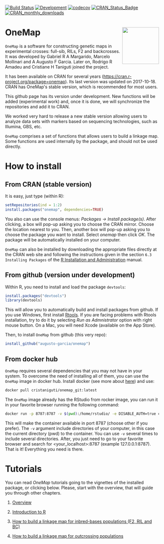 [![Build Status](https://travis-ci.org/Cristianetaniguti/onemap.svg?branch=master)](https://travis-ci.org/Cristianetaniguti/onemap) 
[![Development](https://img.shields.io/badge/development-active-blue.svg)](https://img.shields.io/badge/development-active-blue.svg)
[![codecov](https://codecov.io/github/Cristianetaniguti/onemap/branch/master/graphs/badge.svg)](https://codecov.io/github/Cristianetaniguti/onemap)
[![CRAN_Status_Badge](http://www.r-pkg.org/badges/version/onemap)](https://cran.r-project.org/package=onemap)
[![CRAN_monthly_downloads](https://cranlogs.r-pkg.org/badges/onemap)](https://cranlogs.r-pkg.org/badges/onemap)

# OneMap <img src="https://user-images.githubusercontent.com/7572527/119237022-0b19a400-bb11-11eb-9d45-228a59f22a1a.png" align="right" width="120"/>

`OneMap` is a software for constructing genetic maps in experimental
crosses: full-sib, RILs, F2 and backcrosses. It was developed by
Gabriel R A Margarido, Marcelo Mollinari and A Augusto F Garcia. Later on, Rodrigo R Amadeu and Cristiane H Taniguti joined the project.

It has been available on CRAN for several years
(https://cran.r-project.org/package=onemap). Its last version was
updated on 2017-10-18. CRAN has OneMap's stable version, which is
recommended for most users.

This github page has its version under development. New functions will
be added (experimental work) and, once it is done, we will synchronize
the repositories and add it to CRAN.

We worked very hard to release a new stable version allowing users to
analyze data sets with markers based on sequencing technologies, such
as Illumina, GBS, etc.

`OneMap` comprises a set of functions that allows users to build a
linkage map. Some functions are used internally by the package, and
should not be used directly.

# How to install

## From CRAN (stable version)

It is easy, just type (within R):

```R
setRepositories(ind = 1:2)
install.packages("onemap", dependencies=TRUE)
```

You also can use the console menus: _Packages -> Install
package(s)_. After clicking, a box will pop-up asking you to choose
the CRAN mirror. Choose the location nearest to you. Then, another box
will pop-up asking you to choose the package you want to install.
Select _onemap_ then click _OK_. The package will be
automatically installed on your computer.

`OneMap` can also be installed by downloading the appropriate files
directly at the CRAN web site and following the instructions given in
the section `6.3 Installing Packages` of the
[R Installation and Administration](https://cran.r-project.org/doc/manuals/R-admin.pdf)
manual.

## From github (version under development)

Within R, you need to install and load the package `devtools`:

```R
install.packages("devtools")
library(devtools)
```

This will allow you to automatically build and install packages from
github. If you use Windows, first install
[Rtools](https://cran.r-project.org/bin/windows/Rtools/). If you are facing problems with Rtools installation, try to do it by selecting *Run as Admnistrator* option with right mouse button. On a Mac,
you will need Xcode (available on the App Store).

Then, to install `OneMap` from github (this very repo):

```R
install_github("augusto-garcia/onemap")
```

## From docker hub

`OneMap` requires several dependencies that you may not have in your system. To overcome the need of installing all of them, you can use the `OneMap` image in docker hub. Install docker (see more about [here](https://docs.docker.com/get-started/)) and use:

```bash
docker pull cristaniguti/onemap_git:latest
```

The `OneMap` image already has the RStudio from rocker image, you can run it in your favorite browser running the following command:

```bash
docker run -p 8787:8787 -v $(pwd):/home/rstudio/ -e DISABLE_AUTH=true cristaniguti/onemap_git
```

This will make the container available in port 8787 (choose other if you prefer). The `-v` argument include directories of your computer, in this case the current directory (pwd) to the container. You can use `-v` several times to include several directories. After, you just need to go to your favorite browser and search for <your_localhost>:8787 (example 127.0.0.1:8787). That is it! Everything you need is there.

# Tutorials

You can read _OneMap_ tutorials going to the vignettes of the
installed package, or clicking below. Please, start with the overview,
that will guide you through other chapters.

1. [Overview](https://statgen-esalq.github.io/tutorials/onemap/Overview.html)

2. [Introduction to R](https://statgen-esalq.github.io/tutorials/onemap/Introduction_R.html)

3. [How to build a linkage map for inbred-bases populations (F2, RIL and BC)](https://statgen-esalq.github.io/tutorials/onemap/Inbred_Based_Populations.html)

4. [How to build a linkage map for outcrossing populations](https://statgen-esalq.github.io/tutorials/onemap/Outcrossing_Populations.html)

